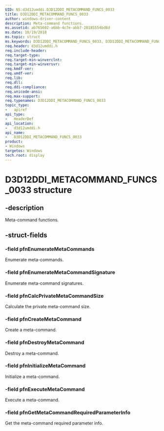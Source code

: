 ```yaml
---
UID: NS:d3d12umddi.D3D12DDI_METACOMMAND_FUNCS_0033
title: D3D12DDI_METACOMMAND_FUNCS_0033
author: windows-driver-content
description: Meta-command functions.
ms.assetid: ab765602-a6bb-4c7e-abb7-20185554bd8d
ms.date: 10/19/2018
ms.topic: struct
ms.keywords: D3D12DDI_METACOMMAND_FUNCS_0033, D3D12DDI_METACOMMAND_FUNCS_0033,
req.header: d3d12umddi.h
req.include-header:
req.target-type:
req.target-min-winverclnt:
req.target-min-winversvr:
req.kmdf-ver:
req.umdf-ver:
req.lib:
req.dll:
req.ddi-compliance:
req.unicode-ansi:
req.max-support:
req.typenames: D3D12DDI_METACOMMAND_FUNCS_0033
topic_type:
-	apiref
api_type:
-	HeaderDef
api_location:
-	d3d12umddi.h
api_name:
-	D3D12DDI_METACOMMAND_FUNCS_0033
product: 
- Windows
targetos: Windows
tech.root: display
---
```


# D3D12DDI_METACOMMAND_FUNCS_0033 structure

## -description

Meta-command functions.

## -struct-fields

### -field pfnEnumerateMetaCommands

Enumerate meta-commands.

### -field pfnEnumerateMetaCommandSignature

Enumerate meta-command signatures.

### -field pfnCalcPrivateMetaCommandSize

Calculate the private meta-command size.

### -field pfnCreateMetaCommand

Create a meta-command.

### -field pfnDestroyMetaCommand

Destroy a meta-command.

### -field pfnInitializeMetaCommand

Initialize a meta-command.

### -field pfnExecuteMetaCommand

Execute a meta-command.

### -field pfnGetMetaCommandRequiredParameterInfo

Get the meta-command required parameter info.
